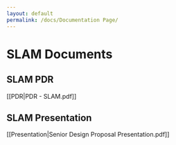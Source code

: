 ```yaml
---
layout: default
permalink: /docs/Documentation Page/
---
```

# SLAM Documents
## SLAM PDR
[[PDR|PDR - SLAM.pdf]]
## SLAM Presentation
[[Presentation|Senior Design Proposal Presentation.pdf]]



